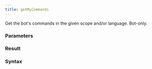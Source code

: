 ```yaml
---
title: getMyCommands
---
```


Get the bot's commands in the given scope and/or language. Bot-only.


### Parameters 



### Result 



### Syntax





